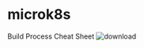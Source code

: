 # microk8s
Build Process Cheat Sheet
![download](https://user-images.githubusercontent.com/993459/111545821-ea5d5880-8733-11eb-9352-d22f812e9fb0.png)

